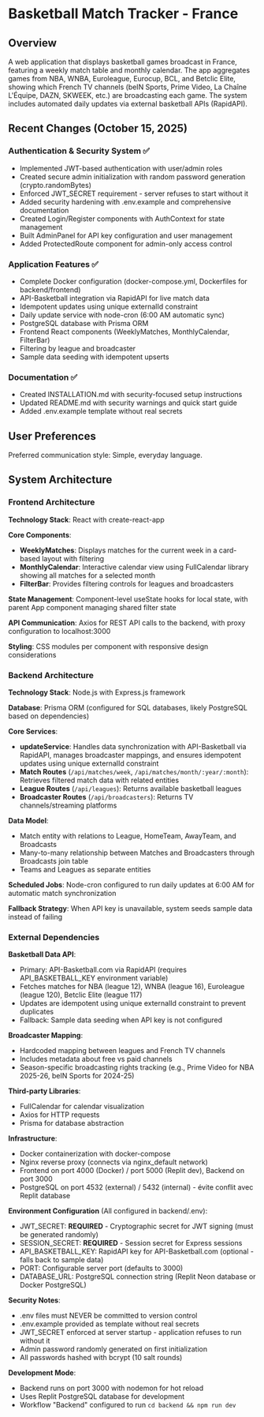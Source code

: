 # Basketball Match Tracker - France

## Overview

A web application that displays basketball games broadcast in France, featuring a weekly match table and monthly calendar. The app aggregates games from NBA, WNBA, Euroleague, Eurocup, BCL, and Betclic Elite, showing which French TV channels (beIN Sports, Prime Video, La Chaîne L'Équipe, DAZN, SKWEEK, etc.) are broadcasting each game. The system includes automated daily updates via external basketball APIs (RapidAPI).

## Recent Changes (October 15, 2025)

### Authentication & Security System ✅
- Implemented JWT-based authentication with user/admin roles
- Created secure admin initialization with random password generation (crypto.randomBytes)
- Enforced JWT_SECRET requirement - server refuses to start without it
- Added security hardening with .env.example and comprehensive documentation
- Created Login/Register components with AuthContext for state management
- Built AdminPanel for API key configuration and user management
- Added ProtectedRoute component for admin-only access control

### Application Features ✅
- Complete Docker configuration (docker-compose.yml, Dockerfiles for backend/frontend)
- API-Basketball integration via RapidAPI for live match data
- Idempotent updates using unique externalId constraint
- Daily update service with node-cron (6:00 AM automatic sync)
- PostgreSQL database with Prisma ORM
- Frontend React components (WeeklyMatches, MonthlyCalendar, FilterBar)
- Filtering by league and broadcaster
- Sample data seeding with idempotent upserts

### Documentation ✅
- Created INSTALLATION.md with security-focused setup instructions
- Updated README.md with security warnings and quick start guide
- Added .env.example template without real secrets

## User Preferences

Preferred communication style: Simple, everyday language.

## System Architecture

### Frontend Architecture

**Technology Stack**: React with create-react-app

**Core Components**:
- **WeeklyMatches**: Displays matches for the current week in a card-based layout with filtering
- **MonthlyCalendar**: Interactive calendar view using FullCalendar library showing all matches for a selected month
- **FilterBar**: Provides filtering controls for leagues and broadcasters

**State Management**: Component-level useState hooks for local state, with parent App component managing shared filter state

**API Communication**: Axios for REST API calls to the backend, with proxy configuration to localhost:3000

**Styling**: CSS modules per component with responsive design considerations

### Backend Architecture

**Technology Stack**: Node.js with Express.js framework

**Database**: Prisma ORM (configured for SQL databases, likely PostgreSQL based on dependencies)

**Core Services**:
- **updateService**: Handles data synchronization with API-Basketball via RapidAPI, manages broadcaster mappings, and ensures idempotent updates using unique externalId constraint
- **Match Routes** (`/api/matches/week`, `/api/matches/month/:year/:month`): Retrieves filtered match data with related entities
- **League Routes** (`/api/leagues`): Returns available basketball leagues
- **Broadcaster Routes** (`/api/broadcasters`): Returns TV channels/streaming platforms

**Data Model**:
- Match entity with relations to League, HomeTeam, AwayTeam, and Broadcasts
- Many-to-many relationship between Matches and Broadcasters through Broadcasts join table
- Teams and Leagues as separate entities

**Scheduled Jobs**: Node-cron configured to run daily updates at 6:00 AM for automatic match synchronization

**Fallback Strategy**: When API key is unavailable, system seeds sample data instead of failing

### External Dependencies

**Basketball Data API**: 
- Primary: API-Basketball.com via RapidAPI (requires API_BASKETBALL_KEY environment variable)
- Fetches matches for NBA (league 12), WNBA (league 16), Euroleague (league 120), Betclic Elite (league 117)
- Updates are idempotent using unique externalId constraint to prevent duplicates
- Fallback: Sample data seeding when API key is not configured

**Broadcaster Mapping**:
- Hardcoded mapping between leagues and French TV channels
- Includes metadata about free vs paid channels
- Season-specific broadcasting rights tracking (e.g., Prime Video for NBA 2025-26, beIN Sports for 2024-25)

**Third-party Libraries**:
- FullCalendar for calendar visualization
- Axios for HTTP requests
- Prisma for database abstraction

**Infrastructure**:
- Docker containerization with docker-compose
- Nginx reverse proxy (connects via nginx_default network)
- Frontend on port 4000 (Docker) / port 5000 (Replit dev), Backend on port 3000
- PostgreSQL on port 4532 (external) / 5432 (internal) - évite conflit avec Replit database

**Environment Configuration** (All configured in backend/.env):
- JWT_SECRET: **REQUIRED** - Cryptographic secret for JWT signing (must be generated randomly)
- SESSION_SECRET: **REQUIRED** - Session secret for Express sessions
- API_BASKETBALL_KEY: RapidAPI key for API-Basketball.com (optional - falls back to sample data)
- PORT: Configurable server port (defaults to 3000)
- DATABASE_URL: PostgreSQL connection string (Replit Neon database or Docker PostgreSQL)

**Security Notes**:
- .env files must NEVER be committed to version control
- .env.example provided as template without real secrets
- JWT_SECRET enforced at server startup - application refuses to run without it
- Admin password randomly generated on first initialization
- All passwords hashed with bcrypt (10 salt rounds)

**Development Mode**:
- Backend runs on port 3000 with nodemon for hot reload
- Uses Replit PostgreSQL database for development
- Workflow "Backend" configured to run `cd backend && npm run dev`